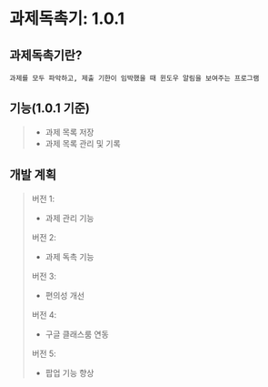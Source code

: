 과제독촉기: 1.0.1
================
## 과제독촉기란? 
    과제를 모두 파악하고, 제출 기한이 임박했을 때 윈도우 알림을 보여주는 프로그램

## 기능(1.0.1 기준)
> + 과제 목록 저장
> + 과제 목록 관리 및 기록

## 개발 계획
> 버전 1:
>   + 과제 관리 기능
>
> 버전 2: 
>   + 과제 독촉 기능
>
> 버전 3:
>   + 편의성 개선
>
> 버전 4:
>   + 구글 클래스룸 연동
>
> 버전 5:
>   + 팝업 기능 향상